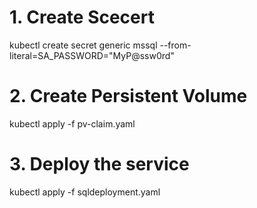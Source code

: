 # 1. Create Scecert

kubectl create secret generic mssql --from-literal=SA_PASSWORD="MyP@ssw0rd"

# 2. Create Persistent Volume

 kubectl apply -f pv-claim.yaml

# 3. Deploy the service

kubectl apply -f sqldeployment.yaml
